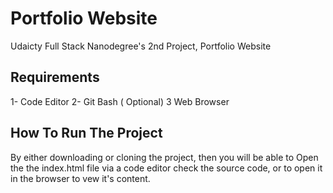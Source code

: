 # Portfolio Website

Udaicty Full Stack Nanodegree's 2nd Project, Portfolio Website

## Requirements

1- Code Editor
2- Git Bash ( Optional)
3 Web Browser
  
  ## How To Run The Project
  
  By either downloading or cloning the project, then you will be able to Open the the index.html file via a code editor check the source code, or to open it in the browser to vew it's content.
  
